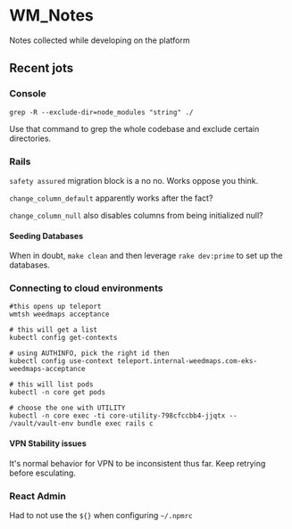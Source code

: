 # WM_Notes
Notes collected while developing on the platform 

## Recent jots

### Console
 `grep -R --exclude-dir=node_modules "string" ./`
 
 Use that command to grep the whole codebase and exclude certain directories.
 
 
 ### Rails
 `safety assured` migration block is a no no. Works oppose you think.
 
 `change_column_default` apparently works after the fact? 
 
 `change_column_null` also disables columns from being initialized null?
 
#### Seeding Databases
When in doubt, `make clean` and then leverage `rake dev:prime` to set up the databases. 

### Connecting to cloud environments

```shell
#this opens up teleport
wmtsh weedmaps acceptance

# this will get a list 
kubectl config get-contexts

# using AUTHINFO, pick the right id then
kubectl config use-context teleport.internal-weedmaps.com-eks-weedmaps-acceptance

# this will list pods
kubectl -n core get pods

# choose the one with UTILITY
kubectl -n core exec -ti core-utility-798cfccbb4-jjqtx -- /vault/vault-env bundle exec rails c
```

#### VPN Stability issues
It's normal behavior for VPN to be inconsistent thus far. Keep retrying before esculating. 

### React Admin
Had to not use the `${}` when configuring `~/.npmrc` 
